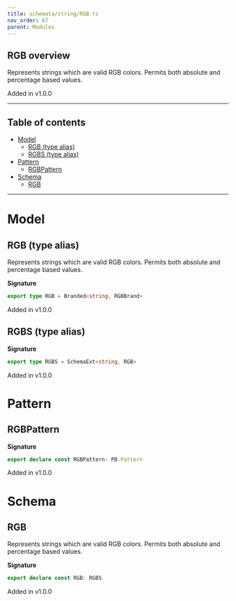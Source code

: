 ```yaml
---
title: schemata/string/RGB.ts
nav_order: 67
parent: Modules
---
```


## RGB overview

Represents strings which are valid RGB colors. Permits both absolute and percentage based values.

Added in v1.0.0

---

<h2 class="text-delta">Table of contents</h2>

- [Model](#model)
  - [RGB (type alias)](#rgb-type-alias)
  - [RGBS (type alias)](#rgbs-type-alias)
- [Pattern](#pattern)
  - [RGBPattern](#rgbpattern)
- [Schema](#schema)
  - [RGB](#rgb)

---

# Model

## RGB (type alias)

Represents strings which are valid RGB colors. Permits both absolute and percentage based values.

**Signature**

```ts
export type RGB = Branded<string, RGBBrand>
```

Added in v1.0.0

## RGBS (type alias)

**Signature**

```ts
export type RGBS = SchemaExt<string, RGB>
```

Added in v1.0.0

# Pattern

## RGBPattern

**Signature**

```ts
export declare const RGBPattern: PB.Pattern
```

Added in v1.0.0

# Schema

## RGB

Represents strings which are valid RGB colors. Permits both absolute and percentage based values.

**Signature**

```ts
export declare const RGB: RGBS
```

Added in v1.0.0
